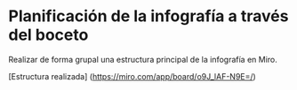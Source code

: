 # Planificación de la infografía a través del boceto


Realizar de forma grupal una estructura principal de la infografía en Miro.

[Estructura realizada] (https://miro.com/app/board/o9J_lAF-N9E=/)

